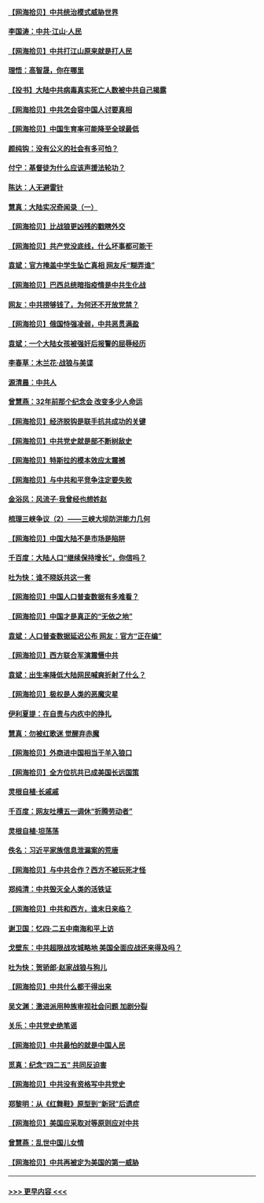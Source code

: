 #### [【网海拾贝】中共统治模式威胁世界](../pages/nsc993/n12957622.md?t=05190651) 
#### [李国涛：中共‧江山‧人民](../pages/nsc993/n12957502.md?t=05190651) 
#### [【网海拾贝】中共打江山原来就是打人民](../pages/nsc993/n12954345.md?t=05190651) 
#### [理悟：高智晟，你在哪里](../pages/nsc993/n12953115.md?t=05190651) 
#### [【投书】大陆中共病毒真实死亡人数被中共自己揭露](../pages/nsc993/n12953050.md?t=05190651) 
#### [【网海拾贝】中共怎会容中国人讨要真相](../pages/nsc993/n12952161.md?t=05190651) 
#### [【网海拾贝】中国生育率可能降至全球最低](../pages/nsc993/n12948793.md?t=05190651) 
#### [颜纯钩：没有公义的社会有多可怕？](../pages/nsc993/n12947626.md?t=05190651) 
#### [付宁：基督徒为什么应该声援法轮功？](../pages/nsc993/n12947233.md?t=05190651) 
#### [陈达：人无避雷针](../pages/nsc993/n12947098.md?t=05190651) 
#### [慧真：大陆实况奇闻录（一）](../pages/nsc993/n12945811.md?t=05190651) 
#### [【网海拾贝】比战狼更凶残的戳瞎外交](../pages/nsc993/n12945717.md?t=05190651) 
#### [【网海拾贝】共产党没底线，什么坏事都可能干](../pages/nsc993/n12942090.md?t=05190651) 
#### [袁斌：官方掩盖中学生坠亡真相 网友斥“糊弄谁”](../pages/nsc993/n12942029.md?t=05190651) 
#### [【网海拾贝】巴西总统暗指疫情是中共生化战](../pages/nsc993/n12938999.md?t=05190651) 
#### [网友：中共捞够钱了，为何还不开放党禁？](../pages/nsc993/n12938952.md?t=05190651) 
#### [【网海拾贝】俄国恃强凌弱，中共恶贯满盈](../pages/nsc993/n12936626.md?t=05190651) 
#### [袁斌：一个大陆女孩被强奸后报警的屈辱经历](../pages/nsc993/n12936547.md?t=05190651) 
#### [李春草：木兰花·战狼与美谍](../pages/nsc993/n12935995.md?t=05190651) 
#### [源清晨：中共人](../pages/nsc993/n12935589.md?t=05190651) 
#### [曾慧燕：32年前那个纪念会 改变多少人命运](../pages/nsc993/n12934233.md?t=05190651) 
#### [【网海拾贝】经济脱钩是联手抗共成功的关键](../pages/nsc993/n12934176.md?t=05190651) 
#### [【网海拾贝】中共党史就是部不断树敌史](../pages/nsc993/n12932844.md?t=05190651) 
#### [【网海拾贝】特斯拉的模本效应太震撼](../pages/nsc993/n12925626.md?t=05190651) 
#### [【网海拾贝】与中共和平竞争注定要失败](../pages/nsc993/n12923326.md?t=05190651) 
#### [金浴凤：风流子‧我曾经也想姓赵](../pages/nsc993/n12920911.md?t=05190651) 
#### [梳理三峡争议（2）——三峡大坝防洪能力几何](../pages/nsc993/n12920173.md?t=05190651) 
#### [【网海拾贝】中国大陆不是市场是陷阱](../pages/nsc993/n12920143.md?t=05190651) 
#### [千百度：大陆人口“继续保持增长”，你信吗？](../pages/nsc993/n12918946.md?t=05190651) 
#### [吐为快：谁不晓妖共这一套](../pages/nsc993/n12918941.md?t=05190651) 
#### [【网海拾贝】中国人口普查数据有多难看？](../pages/nsc993/n12917822.md?t=05190651) 
#### [【网海拾贝】中国才是真正的“无依之地”](../pages/nsc993/n12915845.md?t=05190651) 
#### [袁斌：人口普查数据延迟公布 网友：官方“正在编”](../pages/nsc993/n12915748.md?t=05190651) 
#### [【网海拾贝】西方联合军演震慑中共](../pages/nsc993/n12913466.md?t=05190651) 
#### [袁斌：出生率降低大陆网民喊爽折射了什么？](../pages/nsc993/n12913365.md?t=05190651) 
#### [【网海拾贝】极权是人类的恶魔灾星](../pages/nsc993/n12910697.md?t=05190651) 
#### [伊利夏提：在自责与内疚中的挣扎](../pages/nsc993/n12910493.md?t=05190651) 
#### [慧真：勿被红歌迷 觉醒弃赤魔](../pages/nsc993/n12910485.md?t=05190651) 
#### [【网海拾贝】外商进中国相当于羊入狼口](../pages/nsc993/n12908274.md?t=05190651) 
#### [【网海拾贝】全方位抗共已成美国长远国策](../pages/nsc993/n12906878.md?t=05190651) 
#### [灵根自植‧长戚戚](../pages/nsc993/n12905585.md?t=05190651) 
#### [千百度：网友吐槽五一调休“折腾劳动者”](../pages/nsc993/n12905934.md?t=05190651) 
#### [灵根自植‧坦荡荡](../pages/nsc993/n12905562.md?t=05190651) 
#### [佚名：习近平家族信息泄漏案的荒唐](../pages/nsc993/n12904705.md?t=05190651) 
#### [【网海拾贝】与中共合作？西方不被玩死才怪](../pages/nsc993/n12903873.md?t=05190651) 
#### [郑纯清：中共毁灭全人类的活铁证](../pages/nsc993/n12903785.md?t=05190651) 
#### [【网海拾贝】中共和西方，谁末日来临？](../pages/nsc993/n12903482.md?t=05190651) 
#### [谢卫国：忆四‧二五中南海和平上访](../pages/nsc993/n12902192.md?t=05190651) 
#### [戈壁东：中共超限战攻城略地 美国全面应战还来得及吗？](../pages/nsc993/n12902297.md?t=05190651) 
#### [吐为快：贺骄郎‧赵家战狼与狗儿](../pages/nsc993/n12902280.md?t=05190651) 
#### [【网海拾贝】中共什么都干得出来](../pages/nsc993/n12897500.md?t=05190651) 
#### [吴文渊：激进派用种族审视社会问题 加剧分裂](../pages/nsc993/n12893881.md?t=05190651) 
#### [关乐：中共党史绝笔谣](../pages/nsc993/n12897270.md?t=05190651) 
#### [【网海拾贝】中共最怕的就是中国人民](../pages/nsc993/n12894705.md?t=05190651) 
#### [觅真：纪念“四二五” 共同反迫害](../pages/nsc993/n12894553.md?t=05190651) 
#### [【网海拾贝】中共没有资格写中共党史](../pages/nsc993/n12892231.md?t=05190651) 
#### [郑黎明：从《红舞鞋》原型到“新冠”后遗症](../pages/nsc993/n12890469.md?t=05190651) 
#### [【网海拾贝】美国应采取对等原则应对中共](../pages/nsc993/n12889176.md?t=05190651) 
#### [曾慧燕：乱世中国儿女情](../pages/nsc993/n12887931.md?t=05190651) 
#### [【网海拾贝】中共再被定为美国的第一威胁](../pages/nsc993/n12887580.md?t=05190651) 

----
#### [ >>> 更早内容 <<< ](../indexes/nsc993-earlier.md)
